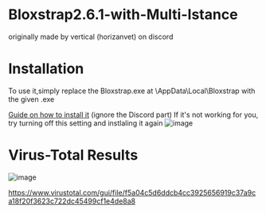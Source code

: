 # Bloxstrap2.6.1-with-Multi-Istance
originally made by vertical (horizanvet) on discord

# Installation

To use it,simply replace the Bloxstrap.exe at \AppData\Local\Bloxstrap with the given .exe

[Guide on how to install it](https://www.youtube.com/watch?v=fGm2sPt9Sh8) (ignore the Discord part)
 If it's not working for you, try turning off this setting and instlaling it again
![image](https://github.com/TheConfusedlol/Bloxstrap2.6.1-with-Multi-Istance/assets/69022214/fc42d2f9-1b25-4d4c-87b8-ff9697ad47f4)

# Virus-Total Results
![image](https://github.com/TheConfusedlol/Bloxstrap2.6.1-with-Multi-Istance/assets/69022214/8672d845-a1e9-4337-9815-c64ca5f0e063)

https://www.virustotal.com/gui/file/f5a04c5d6ddcb4cc3925656919c37a9ca18f20f3623c722dc45499cf1e4de8a8

